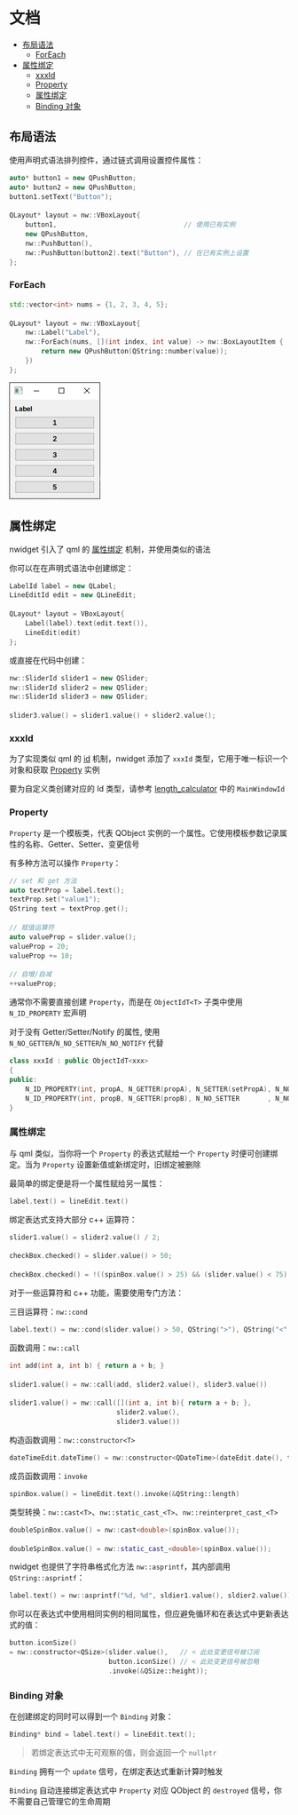 # 文档

- [布局语法](#布局语法)
  - [ForEach](#foreach)
- [属性绑定](#属性绑定)
  - [xxxId](#xxxid)
  - [Property](#property)
  - [属性绑定](#属性绑定-1)
  - [Binding 对象](#binding-对象)

## 布局语法

使用声明式语法排列控件，通过链式调用设置控件属性：

```cpp
auto* button1 = new QPushButton;
auto* button2 = new QPushButton;
button1.setText("Button");

QLayout* layout = nw::VBoxLayout{
    button1,                                // 使用已有实例
    new QPushButton,
    nw::PushButton(),
    nw::PushButton(button2).text("Button"), // 在已有实例上设置
};
```

### ForEach

```cpp
std::vector<int> nums = {1, 2, 3, 4, 5};

QLayout* layout = nw::VBoxLayout{
    nw::Label("Label"),
    nw::ForEach(nums, [](int index, int value) -> nw::BoxLayoutItem {
        return new QPushButton(QString::number(value));
    })
};
```

![](../img/foreach_example.png)

## 属性绑定

nwidget 引入了 qml 的 [属性绑定](https://doc.qt.io/qt-6/qtqml-syntax-propertybinding.html) 机制，并使用类似的语法

你可以在在声明式语法中创建绑定：

```cpp
LabelId label = new QLabel;
LineEditId edit = new QLineEdit;

QLayout* layout = VBoxLayout{
    Label(label).text(edit.text()),
    LineEdit(edit)
};
```

或直接在代码中创建：

```cpp
nw::SliderId slider1 = new QSlider;
nw::SliderId slider2 = new QSlider;
nw::SliderId slider3 = new QSlider;

slider3.value() = slider1.value() + slider2.value();
```

### xxxId

为了实现类似 qml 的 [id](https://doc.qt.io/qt-6/qtqml-syntax-objectattributes.html#the-id-attribute) 机制，nwidget 添加了 `xxxId` 类型，它用于唯一标识一个对象和获取 [Property](#property) 实例

要为自定义类创建对应的 Id 类型，请参考 [length_calculator](../../examples/length_calculator/mainwindow.cpp) 中的 `MainWindowId`

### Property

`Property` 是一个模板类，代表 QObject 实例的一个属性。它使用模板参数记录属性的名称、Getter、Setter、变更信号

有多种方法可以操作 `Property`：

```cpp
// set 和 get 方法
auto textProp = label.text();
textProp.set("value1");
QString text = textProp.get();

// 赋值运算符
auto valueProp = slider.value();
valueProp = 20;
valueProp += 10;

// 自增/自减
++valueProp;
```

通常你不需要直接创建 `Property`，而是在 `ObjectIdT<T>` 子类中使用 `N_ID_PROPERTY` 宏声明

对于没有 Getter/Setter/Notify 的属性, 使用 `N_NO_GETTER`/`N_NO_SETTER`/`N_NO_NOTIFY` 代替

```cpp
class xxxId : public ObjectIdT<xxx>
{
public:
    N_ID_PROPERTY(int, propA, N_GETTER(propA), N_SETTER(setPropA), N_NOTIFY(propAChanged))
    N_ID_PROPERTY(int, propB, N_GETTER(propB), N_NO_SETTER       , N_NO_NOTIFY           )
}
```

### 属性绑定

与 qml 类似，当你将一个 `Property` 的表达式赋给一个 `Property` 时便可创建绑定。当为 `Property` 设置新值或新绑定时，旧绑定被删除

最简单的绑定便是将一个属性赋给另一属性：

```cpp
label.text() = lineEdit.text()
```

绑定表达式支持大部分 c++ 运算符：

```cpp
slider1.value() = slider2.value() / 2;

checkBox.checked() = slider.value() > 50;

checkBox.checked() = !((spinBox.value() > 25) && (slider.value() < 75));
```

对于一些运算符和 c++ 功能，需要使用专门方法：

三目运算符：`nw::cond`

```cpp
label.text() = nw::cond(slider.value() > 50, QString(">"), QString("<"));
```

函数调用：`nw::call`

```cpp
int add(int a, int b) { return a + b; }

slider1.value() = nw::call(add, slider2.value(), slider3.value())

slider1.value() = nw::call([](int a, int b){ return a + b; },
                           slider2.value(),
                           slider3.value())
```

构造函数调用：`nw::constructor<T>`

```cpp
dateTimeEdit.dateTime() = nw::constructor<QDateTime>(dateEdit.date(), timeEdit.time());
```

成员函数调用：`invoke`

```cpp
spinBox.value() = lineEdit.text().invoke(&QString::length)
```

类型转换：`nw::cast<T>`、`nw::static_cast_<T>`、`nw::reinterpret_cast_<T>`

```cpp
doubleSpinBox.value() = nw::cast<double>(spinBox.value());

doubleSpinBox.value() = nw::static_cast_<double>(spinBox.value());
```

nwidget 也提供了字符串格式化方法 `nw::asprintf`，其内部调用 `QString::asprintf`：

```cpp
label.text() = nw::asprintf("%d, %d", sldier1.value(), sldier2.value());
```

你可以在表达式中使用相同实例的相同属性，但应避免循环和在表达式中更新表达式的值：

```cpp
button.iconSize()
= nw::constructor<QSize>(slider.value(),   // < 此处变更信号被订阅
                         button.iconSize() // < 此处变更信号被忽略
                         .invoke(&QSize::height));
```

### Binding 对象

在创建绑定的同时可以得到一个 `Binding` 对象：

```cpp
Binding* bind = label.text() = lineEdit.text();
```

> 若绑定表达式中无可观察的值，则会返回一个 `nullptr`

`Binding` 拥有一个 `update` 信号，在绑定表达式重新计算时触发

`Binding` 自动连接绑定表达式中 `Property` 对应 QObject 的 `destroyed` 信号，你不需要自己管理它的生命周期

